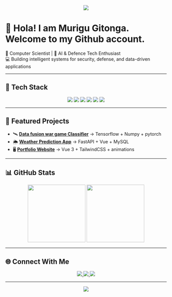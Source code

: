 <!-- Banner / Header -->
<p align="center">
  <img src="https://capsule-render.vercel.app/api?type=waving&color=0:00c6ff,100:0072ff&height=180&section=header&text=Charles%20Gitonga&fontSize=42&fontColor=ffffff&animation=fadeIn&fontAlignY=36" />
</p>

# 👋 Hola! I am Murigu Gitonga. Welcome to my Github account.

🚀 Computer Scientist | 🎯 AI & Defence Tech Enthusiast  
💻 Building intelligent systems for security, defense, and data-driven applications  

---

## 🔧 Tech Stack
<p align="center">
  <img src="https://img.shields.io/badge/Frontend-Vue.js-42b883?logo=vue.js&logoColor=white&style=for-the-badge" />
  <img src="https://img.shields.io/badge/Styling-TailwindCSS-38b2ac?logo=tailwind-css&logoColor=white&style=for-the-badge" />
  <img src="https://img.shields.io/badge/Backend-Laravel-fb503b?logo=laravel&logoColor=white&style=for-the-badge" />
  <img src="https://img.shields.io/badge/API-FastAPI-009688?logo=fastapi&logoColor=white&style=for-the-badge" />
  <img src="https://img.shields.io/badge/ML-PyTorch-ee4c2c?logo=pytorch&logoColor=white&style=for-the-badge" />
  <img src="https://img.shields.io/badge/Database-MySQL-4479a1?logo=mysql&logoColor=white&style=for-the-badge" />
</p>

---

## 📌 Featured Projects
- 🛰 [**Data fusion war game Classifier**](https://github.com/username/sigint-classifier) → Tensorflow + Numpy + pytorch 
- 🌦 [**Weather Prediction App**](https://github.com/username/weather-app) → FastAPI + Vue + MySQL  
- 🖥 [**Portfolio Website**](https://murigu.com) → Vue 3 + TailwindCSS + animations  

---

## 📊 GitHub Stats
<p align="center">
  <img src="https://github-readme-stats.vercel.app/api?username=adrianmdves&show_icons=true&theme=radical" height="180" />
  <img src="https://github-readme-stats.vercel.app/api/top-langs/?username=adrianmdevs&layout=compact&theme=radical" height="180" />
</p>

---

## 🌐 Connect With Me
<p align="center">
  <a href="https://github.com/adrianmdevs" target="_blank">
    <img src="https://img.shields.io/badge/LinkedIn-blue?logo=linkedin&logoColor=white&style=for-the-badge" />
  </a>
  <a href="https://www.linkedin.com/in/charles-gitonga-915bab360" target="_blank">
    <img src="https://img.shields.io/badge/Portfolio-000?logo=firefox&logoColor=white&style=for-the-badge" />
  </a>
  <a href="mailto:gitongacharlie01@gmail.com" target="_blank">
    <img src="https://img.shields.io/badge/Email-D14836?logo=gmail&logoColor=white&style=for-the-badge" />
  </a>
</p>

---

<p align="center">
  <img src="https://capsule-render.vercel.app/api?type=waving&color=0:0072ff,100:00c6ff&height=120&section=footer" />
</p>

